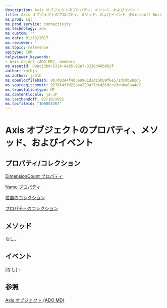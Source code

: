 ```yaml
---
description: Axis オブジェクトのプロパティ、メソッド、およびイベント
title: Axis オブジェクトのプロパティ、メソッド、およびイベント |Microsoft Docs
ms.prod: sql
ms.prod_service: connectivity
ms.technology: ado
ms.custom: ''
ms.date: 01/19/2017
ms.reviewer: ''
ms.topic: reference
apitype: COM
helpviewer_keywords:
- Axis object [ADO MD], members
ms.assetid: 89ec13b9-6324-4a95-92a7-3230d46bd02f
author: rothja
ms.author: jroth
ms.openlocfilehash: 8b7d83e4f4d5e9901d1d15b09f6e571dcdb992d5
ms.sourcegitcommit: 917df4ffd22e4a229af7dc481dcce3ebba0aa4d7
ms.translationtype: MT
ms.contentlocale: ja-JP
ms.lasthandoff: 02/10/2021
ms.locfileid: "100055767"
---
```

# <a name="axis-object-properties-methods-and-events"></a>Axis オブジェクトのプロパティ、メソッド、およびイベント
## <a name="propertiescollections"></a>プロパティ/コレクション  
 [DimensionCount プロパティ](./dimensioncount-property-ado-md.md)  
  
 [Name プロパティ](./name-property-ado-md.md)  
  
 [位置のコレクション](./positions-collection-ado-md.md)  
  
 [プロパティのコレクション](../ado-api/properties-collection-ado.md)  
  
## <a name="methods"></a>メソッド  
 なし。  
  
## <a name="events"></a>イベント  
 [なし] :  
  
## <a name="see-also"></a>参照  
 [Axis オブジェクト (ADO MD)](./axis-object-ado-md.md)